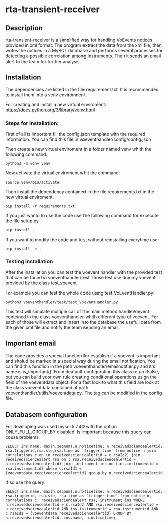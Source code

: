 # rta-transient-receiver

## Description

rta-transient-receiver is a simplified way for handling VoEvents notices provided in xml format.
The program extract the data from the xml file, then writes the notices in a MySQL database and performs several processes for detecting a possible correlation among instruments. Then it sends an email alert to the team for further analysis.

## Installation
The dependencies are listed in the file requirement.txt. It is recommended to install them into a venv enviromnent.

For creating and install a new virtual enviroment: https://docs.python.org/3/library/venv.html

### Steps for installation:

First of all is important fill the config.json template with the required information. 
You can find this file in voeventhandler/config/config.json

Then create a new virtual enviroment in a folder named venv whith the following command: 
```
python3 -m venv venv
```

Now activate the virtual enviroment whit the command: 
```
source venv/bin/activate
```

Then install the dependency contained in the file requirements.txt in the new virtual enviroment. 
```
pip install -r requirements.txt
```

If you just wanto to use the code use the following command for excecute the file setup.py
```
pip install .
```

If you want to modify the code and test without reinstalling everytime use:
```
pip install -e .
```


### Testing installation
After the installation you can test the voevent handler with the provided test that can be found in voeventhandler/test
Those test use dummy voevent provided by the class test_voevent

For example you can test the whole code using test_VoEventHandler.py:
```
python3 voeventhandler/test/test_VoeventHandler.py
```
This test will simulate multiple call of the main method handleVoevent conteined in the class voeventhandler whith different type of voevent.
For each of those will extract and insert into the database the usefull data from the given xml file and notify the team sending an email. 

## Important email 
The code provides a special function for establish if a voevent is important and sholud be marked in a special way during the email notification. 
You can find this function in the path voeventhandler/emailnotifier.py and it's name is is_important(). 
From deafault configuration this class return False, but you can build yuor own rule creating conditional operations usign the field of the voeventdata object. For a fast look to what this field are look at the class voeventdata contained at path voeventhandler/utilis/voeventdata.py. The tag can be modified in the config file.

## Databasem configuration
For developing was used mysql 5.7.40 with the option ONLY_FULL_GROUP_BY disabled. 
Is important because this query can couse problems
```
SELECT ins.name, max(n.seqnum),n.noticetime, n.receivedsciencealertid, rsa.triggerid,rsa.ste,rsa.time as `trigger_time` from notice n join correlations c on (n.receivedsciencealertid = c.rsaId2) join receivedsciencealert rsa on ( rsa.receivedsciencealertid = n.receivedsciencealertid) join instrument ins on (ins.instrumentid = rsa.instrumentid) where c.rsaId1 = {voeventdata.receivedsciencealertid} group by n.receivedsciencealertid
```

If so use the query: 
```
SELECT ins.name, max(n.seqnum),n.noticetime, n.receivedsciencealertid, rsa.triggerid, rsa.ste, rsa.time as `trigger_time` from notice n, correlations c, receivedsciencealert rsa, instrument ins WHERE n.receivedsciencealertid = c.rsaId2 AND rsa.receivedsciencealertid = n.receivedsciencealertid AND ins.instrumentid = rsa.instrumentid AND c.rsaId1 = {voeventdata.receivedsciencealertid} GROUP BY n.receivedsciencealertid, ins.name, n.noticetime;
```
